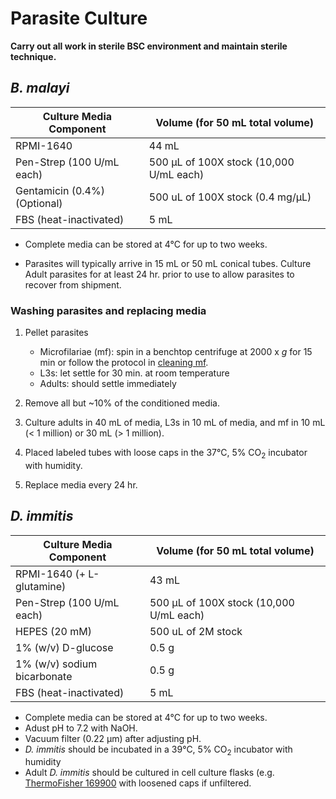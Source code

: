 # Parasite Culture

**Carry out all work in sterile BSC environment and maintain sterile technique.**

## *B. malayi*

| Culture Media Component    | Volume (for 50 mL total volume)        |
|----------------------------|----------------------------------------|
|RPMI-1640                   |44 mL                                   |
|Pen-Strep (100 U/mL each)   |500 μL of 100X stock (10,000 U/mL each) |
|Gentamicin (0.4%) (Optional)|500 uL of 100X stock (0.4 mg/μL)        |
|FBS (heat-inactivated)      |5 mL                                    |

- Complete media can be stored at 4°C for up to two weeks.

- Parasites will typically arrive in 15 mL or 50 mL conical tubes. Culture Adult parasites for at least 24 hr. prior to use to allow parasites to recover from shipment.

### Washing parasites and replacing media

1. Pellet parasites
    - Microfilariae (mf): spin in a benchtop centrifuge at 2000 x *g* for 15 min or follow the protocol in [cleaning mf](../mf_cleaning/mf_cleaning.md).
    - L3s: let settle for 30 min. at room temperature
    - Adults: should settle immediately

2. Remove all but ~10% of the conditioned media.

3. Culture adults in 40 mL of media, L3s in 10 mL of media, and mf in 10 mL (< 1 million) or 30 mL (> 1 million).

4. Placed labeled tubes with loose caps in the 37°C, 5% CO<sub>2</sub> incubator with humidity.

5. Replace media every 24 hr.

## *D. immitis*

| Culture Media Component    | Volume (for 50 mL total volume)        |
|----------------------------|----------------------------------------|
|RPMI-1640 (+ L-glutamine)   |43 mL                                   |
|Pen-Strep (100 U/mL each)   |500 μL of 100X stock (10,000 U/mL each) |
|HEPES (20 mM)               |500 uL of 2M stock                      |
|1% (w/v) D-glucose          |0.5 g                                   |
|1% (w/v) sodium bicarbonate |0.5 g                                   |
|FBS (heat-inactivated)      |5 mL                                    |

- Complete media can be stored at 4°C for up to two weeks.
- Adust pH to 7.2 with NaOH.
- Vacuum filter (0.22 μm) after adjusting pH.
- *D. immitis* should be incubated in a 39°C, 5% CO<sub>2</sub> incubator with humidity
- Adult *D. immitis* should be cultured in cell culture flasks (e.g. <a href="https://www.thermofisher.com/order/catalog/product/169900#/169900" target="blank">ThermoFisher 169900</a> with loosened caps if unfiltered.
